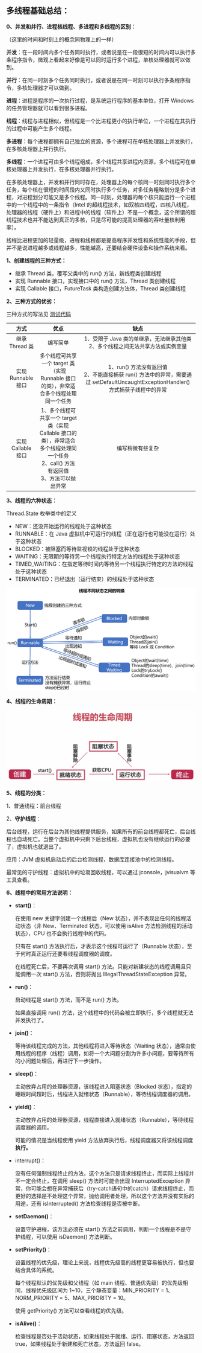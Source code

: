 ## 多线程基础总结：

**0、并发和并行、进程核线程、多进程和多线程的区别：**

（这里的时间和时刻上的概念同物理上的一样）

**并发**：在一段时间内多个任务同时执行，或者说是在一段很短的时间内可以执行多条程序指令，微观上看起来好像是可以同时运行多个进程，单核处理器就可以做到。

**并行**：在同一时刻多个任务同时执行，或者说是在同一时刻可以执行多条程序指令，多核处理器才可以做到。

**进程**：进程是程序的一次执行过程，是系统运行程序的基本单位，打开 Windows 的任务管理器就可以看到很多进程。

**线程**：线程与进程相似，但线程是一个比进程更小的执行单位，一个进程在其执行的过程中可能产生多个线程。

**多进程**：每个进程都拥有自己独立的资源，多个进程可在单核处理器上并发执行，在多核处理器上并行执行。

**多线程**：一个进程可由多个线程组成，多个线程共享进程内资源，多个线程可在单核处理器上并发执行，在多核处理器并行执行。

在多核处理器上，并发和并行同时存在，处理器上的每个核同一时刻同时执行多个任务，每个核在很短的时间段内又同时执行多个任务，对多任务粗略划分是多个进程，对进程划分可能又是多个线程。同一时刻，处理器的每个核只能运行一个进程中的一个线程中的一条指令（Intel 的超线程技术，如双核四线程，四核八线程，处理器的线程（硬件上）和进程中的线程（软件上）不是一个概念，这个所谓的超线程技术也并不能达到真正的多核，只是尽可能的提高处理器的吞吐量核利用率）。

线程比进程更加的轻量级，进程和线程都是提高程序并发性和系统性能的手段，但并不是说进程越多或线程越多，性能越高，还要结合硬件设备和操作系统来看。

**1、创建线程的三种方式：**

- 继承 Thread 类，覆写父类中的 run() 方法，新线程类创建线程
- 实现 Runnable 接口，实现接口中的 run() 方法，Thread 类创建线程
- 实现 Callable 接口，FutureTask 类构造创建方法体，Thread 类创建线程

**2、三种方式的优劣：**

三种方式的写法见 [测试代码](/测试代码/Java多线程/)

|        方式        |                             优点                             |                             缺点                             |
| :----------------: | :----------------------------------------------------------: | :----------------------------------------------------------: |
|   继承 Thread 类   |                           编写简单                           | 1、受限于 Java 类的单继承，无法继承其他类<br />2、多个线程之间无法共享方法或实例变量 |
| 实现 Runnable 接口 | 多个线程可共享一个 target 类（实现 Runnable 接口的类），非常适合多个线程处理同一个任务 | 1、run() 方法没有返回值<br />2、不能直接捕获 run() 方法中的异常，需要通过 setDefaultUncaughtExceptionHandler() 方式捕获子线程中的异常 |
| 实现 Callable 接口 | 1、多个线程可共享一个 target 类（实现 Callable 接口的类），非常适合多个线程处理同一个任务<br />2、call() 方法有返回值<br />3、方法可以抛出异常 |                       编写稍微有些复杂                       |

**3、线程的六种状态：**

Thread.State 枚举类中的定义

- NEW：还没开始运行的线程处于这种状态
- RUNNABLE：在 Java 虚拟机中可运行的线程（正在运行也可能没在运行）处于这种状态
- BLOCKED：被阻塞而等待监视锁的线程处于这种状态
- WAITING：无限期的等待另一个线程执行特定方法的线程处于这种状态
- TIMED_WAITING：在指定等待时间内等待另一个线程执行特定的方法的线程处于这种状态
- TERMINATED：已经退出（运行结束）的线程处于这种状态

![线程不同状态之间的转换](../images/线程不同状态之间的转换.png)

**4、线程的生命周期：**

![线程的生命周期](../images/线程的生命周期.PNG)

**5、线程的分类：**

1、普通线程：前台线程

2、**守护线程**：

后台线程，运行在后台为其他线程提供服务，如果所有的前台线程都死亡，后台线程也自动死亡。当整个虚拟机中只剩下后台线程，虚拟机也没有继续运行的必要了，虚拟机也就退出了。

应用：JVM 虚拟机启动后的后台检测线程，数据库连接池中的检测线程。

最常见的守护线程：虚拟机中的垃圾回收线程，可以通过 jconsole，jvisualvm 等工具查看。

**6、线程中的常用方法说明：**

- **start()**：

  在使用 new 关键字创建一个线程后（New 状态），并不表现出任何的线程活动状态（非 New、Terminated 状态，可以使用 isAlive 方法检测线程的活动状态），CPU 也不会执行线程中的代码。

  只有在 start() 方法执行后，才表示这个线程可运行了（Runnable 状态），至于何时真正运行还要看线程调度器的调度。

  在线程死亡后，不要再次调用 start() 方法。只能对新建状态的线程调用且只能调用一次 start() 方法，否则将抛出 IllegalThreadStateException 异常。

- **run()**：

  启动线程是 start() 方法，而不是 run() 方法。

  如果直接调用 run() 方法，这个线程中的代码会被立即执行，多个线程就无法并发执行了。

- **join()**：

  等待该线程完成的方法，其他线程将进入等待状态（Waiting 状态），通常由使用线程的程序（线程）调用，如将一个大问题分割为许多小问题，要等待所有的小问题处理后，再进行下一步操作。

- **sleep()**：

  主动放弃占用的处理器资源，该线程进入阻塞状态（Blocked 状态），指定的睡眠时间超时后，线程进入就绪状态（Runnable），等待线程调度器的调用。

- **yield()**：

  主动放弃占用的处理器资源，线程直接进入就绪状态（Runnable），等待线程调度器的调用。

  可能的情况是当线程使用 yield 方法放弃执行后，线程调度器又将该线程调度**执行。**

- interrupt()：

  没有任何强制线程终止的方法，这个方法只是请求线程终止，而实际上线程并不一定会终止，在调用 sleep() 方法时可能会出现 InterruptedException 异常，你可能会想在异常捕获后（try-catch语句中的catch）请求线程终止，而更好的选择是不处理这个异常，抛给调用者处理，所以这个方法并没有实际的用途，还有 isInterrupted() 方法检查线程是否被中断。

- **setDaemon()**：

  设置守护进程，该方法必须在 start() 方法之前调用，判断一个线程是不是守护线程，可以使用 isDaemon() 方法判断。

- **setPriority()**：

  设置线程的优先级，理论上来说，线程优先级高的线程更容易被执行，但也要结合具体的系统。

  每个线程默认的优先级和父线程（如 main 线程、普通优先级）的优先级相同，线程优先级区间为 1~10，三个静态变量：MIN_PRIORITY = 1、NORM_PRIORITY = 5、MAX_PRIORITY = 10。

  使用 getPriority() 方法可以查看线程的优先级。

- **isAlive()**：

  检查线程是否处于活动状态，如果线程处于就绪、运行、阻塞状态，方法返回 true，如果线程处于新建和死亡状态，方法返回 false。